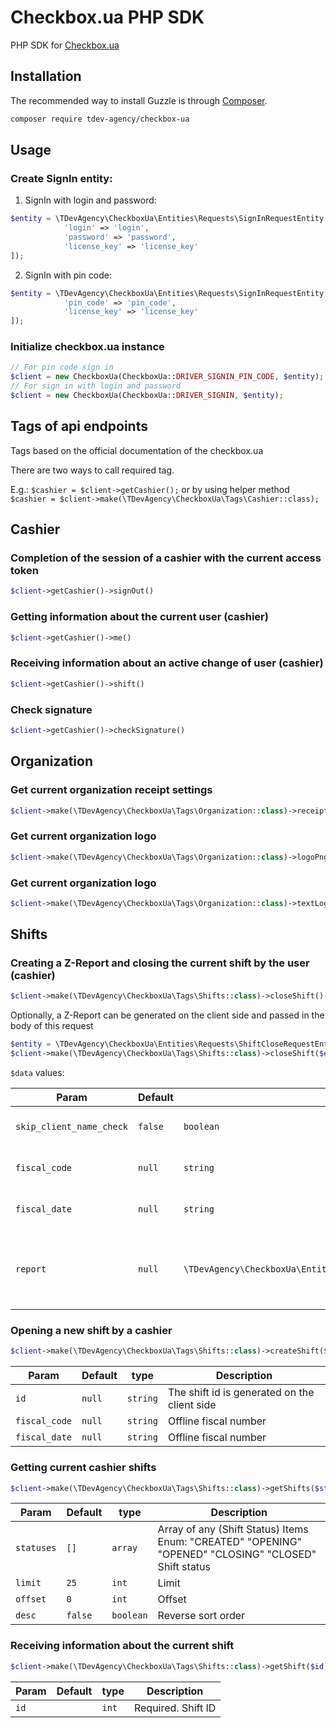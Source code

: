 # Checkbox.ua PHP SDK

PHP SDK for [Checkbox.ua](https://checkbox.ua/)

## Installation

The recommended way to install Guzzle is through [Composer](https://getcomposer.org/).

```bash
composer require tdev-agency/checkbox-ua
```

## Usage

### Create SignIn entity:

1. SignIn with login and password:

```php
$entity = \TDevAgency\CheckboxUa\Entities\Requests\SignInRequestEntity::create([
            'login' => 'login',
            'password' => 'password',
            'license_key' => 'license_key'
]);
```

2. SignIn with pin code:

```php
$entity = \TDevAgency\CheckboxUa\Entities\Requests\SignInRequestEntity::create([
            'pin_code' => 'pin_code',
            'license_key' => 'license_key'
]);
```

### Initialize checkbox.ua instance

```php
// For pin code sign in
$client = new CheckboxUa(CheckboxUa::DRIVER_SIGNIN_PIN_CODE, $entity);
// For sign in with login and password
$client = new CheckboxUa(CheckboxUa::DRIVER_SIGNIN, $entity);
```

## Tags of api endpoints

Tags based on the official documentation of the checkbox.ua

There are two ways to call required tag.

E.g.: ```$cashier = $client->getCashier();``` or by using helper method
``$cashier = $client->make(\TDevAgency\CheckboxUa\Tags\Cashier::class);``

## Cashier

### Completion of the session of a cashier with the current access token

 ```php
 $client->getCashier()->signOut()
 ```

### Getting information about the current user (cashier)

```php
$client->getCashier()->me()
```

### Receiving information about an active change of user (cashier)

```php 
$client->getCashier()->shift()
```

### Check signature

```php
$client->getCashier()->checkSignature()
```

## Organization

### Get current organization receipt settings

```php
$client->make(\TDevAgency\CheckboxUa\Tags\Organization::class)->receiptConfig()
```

### Get current organization logo

```php
$client->make(\TDevAgency\CheckboxUa\Tags\Organization::class)->logoPng()
```

### Get current organization logo

```php
$client->make(\TDevAgency\CheckboxUa\Tags\Organization::class)->textLogoPng()
```

## Shifts

### Creating a Z-Report and closing the current shift by the user (cashier)

```php
$client->make(\TDevAgency\CheckboxUa\Tags\Shifts::class)->closeShift()
```

Optionally, a Z-Report can be generated on the client side and passed in the body of this request

```php
$entity = \TDevAgency\CheckboxUa\Entities\Requests\ShiftCloseRequestEntity::create($data)
$client->make(\TDevAgency\CheckboxUa\Tags\Shifts::class)->closeShift($entity)
```

``$data`` values:

| Param                    | Default | type                                                           | Description                                                |
|--------------------------|---------|----------------------------------------------------------------|------------------------------------------------------------|
| `skip_client_name_check` | `false` | `boolean`                                                      | Skip Client Name Check                                     |
| `fiscal_code`            | `null`  | `string`                                                       | Offline fiscal number                                      |
| `fiscal_date`            | `null`  | `string`                                                       | Offline fiscal number                                      |
| `report`                 | `null`  | `\TDevAgency\CheckboxUa\Entities\Requests\ReportRequestEntity` | Offline shift close time (ignored when online shift close) |

### Opening a new shift by a cashier

```php
$client->make(\TDevAgency\CheckboxUa\Tags\Shifts::class)->createShift($id, $fiscal_code, $fiscal_date)
```

| Param         | Default | type     | Description                                  |
|---------------|---------|----------|----------------------------------------------|
| `id`          | `null`  | `string` | The shift id is generated on the client side |
| `fiscal_code` | `null`  | `string` | Offline fiscal number                        |
| `fiscal_date` | `null`  | `string` | Offline fiscal number                        |

### Getting current cashier shifts

```php
$client->make(\TDevAgency\CheckboxUa\Tags\Shifts::class)->getShifts($statuses, $limit, $offset, $desc)
```

| Param      | Default | type       | Description                                                                                          |
|------------|---------|------------|------------------------------------------------------------------------------------------------------|
| `statuses` | `[]`    | `array`    | Array of any (Shift Status) Items Enum: "CREATED" "OPENING" "OPENED" "CLOSING" "CLOSED" Shift status |
| `limit`    | `25`    | `int`      | Limit                                                                                                |
| `offset`   | `0`     | `int`      | Offset                                                                                               |
| `desc`     | `false` | `boolean`  | Reverse sort order                                                                                   |

### Receiving information about the current shift
```php 
$client->make(\TDevAgency\CheckboxUa\Tags\Shifts::class)->getShift($id, $options)
```

| Param      | Default | type       | Description        |
|------------|---------|------------|--------------------|
| `id`       |         | `int`      | Required. Shift ID |
